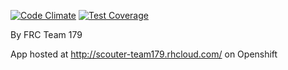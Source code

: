 [![Code Climate](https://codeclimate.com/github/Kurtoid/frcscouter/badges/gpa.svg)](https://codeclimate.com/github/Kurtoid/frcscouter)
[![Test Coverage](https://codeclimate.com/github/Kurtoid/frcscouter/badges/coverage.svg)](https://codeclimate.com/github/Kurtoid/frcscouter/coverage)

By FRC Team 179

App hosted at http://scouter-team179.rhcloud.com/ on Openshift

